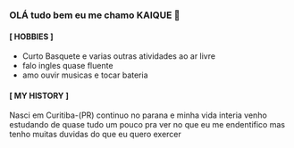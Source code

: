 ### OLÁ tudo bem eu me chamo KAIQUE 👋

#### [ HOBBIES ]
 - Curto Basquete e varias outras atividades ao ar livre
 - falo ingles quase fluente
 - amo ouvir musicas e tocar bateria 
 
#### [ MY HISTORY ]
   Nasci em Curitiba-(PR) continuo no parana e minha vida interia venho estudando de quase tudo um pouco pra ver no que eu me endentifico mas tenho muitas duvidas do que eu quero exercer 

<!--
**Kahick/Kahick** is a ✨ _special_ ✨ repository because its `README.md` (this file) appears on your GitHub profile.

Here are some ideas to get you started:

- 🔭 I’m currently working on ...
- 🌱 I’m currently learning ...
- 👯 I’m looking to collaborate on ...
- 🤔 I’m looking for help with ...
- 💬 Ask me about ...
- 📫 How to reach me: ...
- 😄 Pronouns: ...
- ⚡ Fun fact: ...
-->
